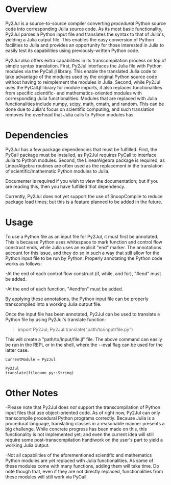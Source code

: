 ```@contents
```

# Overview
Py2Jul is a source-to-source compiler converting *procedural* Python source code
into corresponding Julia source code. As its most basic functionality, Py2Jul parses
a Python input file and translates the syntax to that of Julia's, yielding
a Julia output file. This enables the easy conversion of Python facilities to Julia
and provides an opportunity for those interested in Julia to easily test its
capabilities using previously-written Python code.

Py2Jul also offers extra capabilities in its transcompilation process on top of
simple syntax translation. First, Py2Jul interfaces the Julia file with Python
modules via the PyCall.jl library. This enable the translated Julia code to take
advantage of the modules used by the original Python source code without
having to reimplement the modules in Julia. Second, while Py2Jul uses the
PyCall.jl library for module imports, it also replaces functionalities from
specific scientific- and mathematics-oriented modules with corresponding
Julia functionalities. Modules that are replaced with Julia functionalities
include numpy, scipy, math, cmath, and random. This can be done due to Julia's
focus on scientific computing, and such translation removes the overhead that
Julia calls to Python modules has.

# Dependencies
Py2Jul has a few package dependencies that must be fulfilled. First, the PyCall
package must be installed, as Py2Jul requires PyCall to interface Julia to Python
modules. Second, the LinearAlgebra package is required, as LinearAlgebra routines
are often used as the replacement in the translation of scientific/mathematic Python
modules to Julia.

Documenter is required if you wish to view the documentation; but if you are reading
this, then you have fulfilled that dependency.

Currently, Py2Jul does not yet support the use of SnoopCompile to reduce package load
times; but this is a feature planned to be added in the future.

# Usage
To use a Python file as an input file for Py2Jul, it must first be annotated.
This is because Python uses whitespace to mark function and control flow construct
ends, while Julia uses an explicit "end" marker. The annotations account for this
issue, and they do so in such a way that still allow for the Python input file
to be run by Python. Properly annotating the Python code works as follows:

-At the end of each control flow construct (if, while, and for), "#end" must be
added.

-At the end of each function, "#endfxn" must be added.

By applying these annotations, the Python input file can be properly transcompiled
into a working Julia output file.

Once the input file has been annotated, Py2Jul can be used to translate a Python
file by using Py2Jul's translate function:

>import Py2Jul; Py2Jul.translate("path/to/input/file.py")

This will create a "path/to/input/file.jl" file. The above command can easily be run
in the REPL or in the shell, where the --eval flag can be used for the latter case.

```@meta
CurrentModule = Py2Jul
```

```@docs
Py2Jul
translate(filename_py::String)
```

# Other Notes
-Please note that Py2Jul does *not* support the transcompilation of Python
input files that use object-oriented code. As of right now, Py2Jul can
only transcompile procedural Python programs correctly. Because Julia is a
procedural language, translating classes in a reasonable manner presents a big
challenge. While concrete progress has been made on this, this functionality is
not implemented yet; and even the current idea will still require some
post-transcompilation handiwork on the user's part to yield a working
Julia output.

-Not all capabilities of the aforementioned scientific and mathematics Python
modules are yet replaced with Julia functionalities. As some of these modules
come with many functions, adding them will take time. Do note though that,
even if they are not directly replaced, functionalities from these modules will
still work via PyCall.
